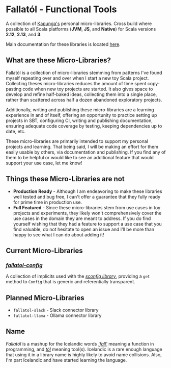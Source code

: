 # Fallatól - Functional Tools

A collection of [Kapunga's](https://github.com/kapunga) personal micro-libraries. Cross build where possible to all
Scala platforms (**JVM**, **JS**, and **Native**) for Scala versions **2.12**, **2.13**, and **3**.

Main documentation for these libraries is located [here](https://fallatol.kapunga.org).

## What are these Micro-Libraries?

Fallatól is a collection of micro-libraries stemming from patterns I've found myself repeating over and over when I
start a new toy Scala project. Collecting theses micro-libraries reduces the amount of time spent copy-pasting code
when new toy projects are started. It also gives space to develop and refine half-baked ideas, collecting them into
a single place, rather than scattered across half a dozen abandoned exploratory projects.

Additionally, writing and publishing these micro-libraries are a learning experience in and of itself, offering an
opportunity to practice setting up projects in SBT, configuring CI, writing and publishing documentation, ensuring
adequate code coverage by testing, keeping dependencies up to date, etc.

These micro-libraries are primarily intended to support my personal projects and learning. That being said, I will
be making an effort for them easily usable by others, via documentation and publishing. If you find any of them to
be helpful or would like to see an additional feature that would support your use case, let me know!

## Things these Micro-Libraries are not

* **Production Ready** - Although I am endeavoring to make these libraries well tested and bug free, I can't offer
  a guarantee that they fully ready for prime time in production use.
* **Full Featured** - Since these micro-libraries stem from use cases in toy projects and experiments, they likely
  won't comprehensively cover the use cases in the domain they are meant to address. If you do find yourself wishing
  that they had a feature to support a use case that you find valuable, do not hesitate to open an issue and I'll be
  more than happy to see what I can do about adding it!

## Current Micro-Libraries

### [_fallatol-config_](https://fallatol.kapunga.org/config.html)

A collection of implicits used with the [_sconfig library_](https://github.com/ekrich/sconfig/), providing a `get`
method to `Config` that is generic and referentially transparent.

## Planned Micro-Libraries
* `fallatol-slack` - Slack connector library
* `fallatol-llama` - Ollama connector library

## Name
_Fallatól_ is a mashup for the Icelandic words _['fall'](https://en.wiktionary.org/wiki/fall#Icelandic)_ meaning a function in programming, and _[tól](https://en.wiktionary.org/wiki/t%C3%B3l#Icelandic)_
meaning tool(s). Icelandic is a rare enough language that using it in a library name is highly likely to avoid name
collisions. Also, I'm part Icelandic and have started learning the language.
